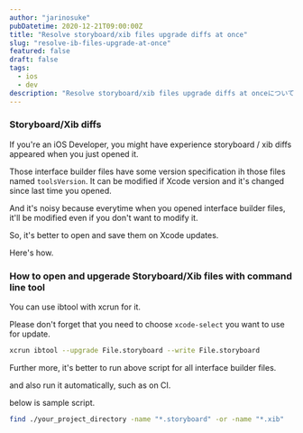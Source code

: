 ```yaml
---
author: "jarinosuke"
pubDatetime: 2020-12-21T09:00:00Z
title: "Resolve storyboard/xib files upgrade diffs at once"
slug: "resolve-ib-files-upgrade-at-once"
featured: false
draft: false
tags:
  - ios
  - dev
description: "Resolve storyboard/xib files upgrade diffs at onceについて"
---
```

### Storyboard/Xib diffs

If you're an iOS Developer, you might have experience storyboard / xib diffs appeared when you just opened it.

Those interface builder files have some version specification ih those files named `toolsVersion`. It can be modified if Xcode version and it's changed since last time you opened.

And it's noisy because everytime when you opened interface builder files, it'll be modified even if you don't want to modify it.

So, it's better to open and save them on Xcode updates.

Here's how.

### How to open and upgerade Storyboard/Xib files with command line tool

You can use ibtool with xcrun for it. 

Please don't forget that you need to choose `xcode-select` you want to use for update.

```sh
xcrun ibtool --upgrade File.storyboard --write File.storyboard 
```

Further more, it's better to run above script for all interface builder files.

and also run it automatically, such as on CI.

below is sample script.


```sh
find ./your_project_directory -name "*.storyboard" -or -name "*.xib"  |xargs -IFILE xcrun ibtool --upgrade FILE --write FILE
```